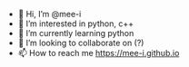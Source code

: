 - 👋 Hi, I’m @mee-i
- 👀 I’m interested in python, c++
- 🌱 I’m currently learning python
- 💞️ I’m looking to collaborate on (?)
- 📫 How to reach me https://mee-i.github.io

<!---
mee-i/mee-i is a ✨ special ✨ repository because its `README.md` (this file) appears on your GitHub profile.
You can click the Preview link to take a look at your changes.
--->

